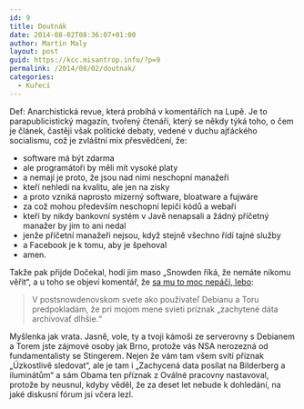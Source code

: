 ```yaml
---
id: 9
title: Doutnák
date: 2014-08-02T08:36:07+01:00
author: Martin Maly
layout: post
guid: https://kcc.misantrop.info/?p=9
permalink: /2014/08/02/doutnak/
categories:
  - Kuřecí
---
```

Def: Anarchistická revue, která probíhá v komentářích na Lupě. Je to parapublicistický magazín, tvořený čtenáři, který se někdy týká toho, o čem je článek, častěji však politické debaty, vedené v duchu ajťáckého socialismu, což je zvláštní mix přesvědčení, že:

  * software má být zdarma
  * ale programátoři by měli mít vysoké platy
  * a nemají je proto, že jsou nad nimi neschopní manažeři
  * kteří nehledí na kvalitu, ale jen na zisky
  * a proto vzniká naprosto mizerný software, bloatware a fujwáre
  * za což mohou především neschopní lepiči kódů a webaři
  * kteří by nikdy bankovní systém v Javě nenapsali a žádný příčetný manažer by jim to ani nedal
  * jenže příčetní manažeři nejsou, když stejně všechno řídí tajné služby
  * a Facebook je k tomu, aby je špehoval
  * amen.

Takže pak přijde Dočekal, hodí jim maso &#8222;Snowden říká, že nemáte nikomu věřit&#8220;, a u toho se objeví komentář, že [sa mu to moc nepáči, lebo](https://www.lupa.cz/clanky/snowden-rika-ze-nemame-verit-googlu-muzeme-ale-verit-vubec-nekomu/nazory/655843/):

> V postsnowdenovskom svete ako používateľ Debianu a Toru predpokladám, že pri mojom mene svieti príznak &#8222;zachytené dáta archivovať dlhšie.&#8220;

Myšlenka jak vrata. Jasně, vole, ty a tvoji kámoši ze serverovny s Debianem a Torem jste zájmové osoby jak Brno, protože vás NSA nerozezná od fundamentalisty se Stingerem. Nejen že vám tam všem svítí příznak &#8222;Úzkostlivě sledovat&#8220;, ale je tam i &#8222;Zachycená data posílat na Bilderberg a iluminátům&#8220; a sám Obama ten příznak z Oválné pracovny nastavoval, protože by neusnul, kdyby věděl, že za deset let nebude k dohledání, na jaké diskusní fórum jsi včera lezl.